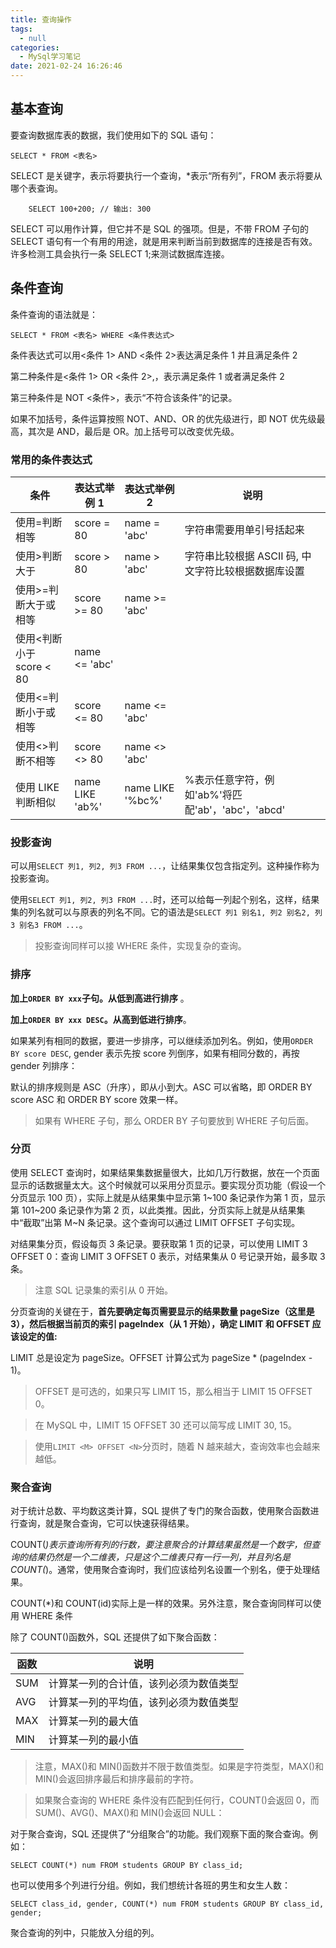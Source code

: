 ```yaml
---
title: 查询操作
tags:
  - null
categories:
  - MySql学习笔记
date: 2021-02-24 16:26:46
---
```


## 基本查询

要查询数据库表的数据，我们使用如下的 SQL 语句：

```
SELECT * FROM <表名>
```

SELECT 是关键字，表示将要执行一个查询，\*表示“所有列”，FROM 表示将要从哪个表查询。

```
    SELECT 100+200; // 输出: 300
```

SELECT 可以用作计算，但它并不是 SQL 的强项。但是，不带 FROM 子句的 SELECT 语句有一个有用的用途，就是用来判断当前到数据库的连接是否有效。许多检测工具会执行一条 SELECT 1;来测试数据库连接。

## 条件查询

条件查询的语法就是：

```
SELECT * FROM <表名> WHERE <条件表达式>
```

条件表达式可以用<条件 1> AND <条件 2>表达满足条件 1 并且满足条件 2

第二种条件是<条件 1> OR <条件 2>,，表示满足条件 1 或者满足条件 2

第三种条件是 NOT <条件>，表示“不符合该条件”的记录。

如果不加括号，条件运算按照 NOT、AND、OR 的优先级进行，即 NOT 优先级最高，其次是 AND，最后是 OR。加上括号可以改变优先级。

### 常用的条件表达式

| 条件                     | 表达式举例 1    | 表达式举例 2     | 说明                                                |
| ------------------------ | --------------- | ---------------- | --------------------------------------------------- |
| 使用=判断相等            | score = 80      | name = 'abc'     | 字符串需要用单引号括起来                            |
| 使用>判断大于            | score > 80      | name > 'abc'     | 字符串比较根据 ASCII 码, 中文字符比较根据数据库设置 |
| 使用>=判断大于或相等     | score >= 80     | name >= 'abc'    |
| 使用<判断小于 score < 80 | name <= 'abc'   |
| 使用<=判断小于或相等     | score <= 80     | name <= 'abc'    |
| 使用<>判断不相等         | score <> 80     | name <> 'abc'    |
| 使用 LIKE 判断相似       | name LIKE 'ab%' | name LIKE '%bc%' | %表示任意字符，例如'ab%'将匹配'ab'，'abc'，'abcd'   |

### 投影查询

可以用`SELECT 列1, 列2, 列3 FROM ...`，让结果集仅包含指定列。这种操作称为投影查询。

使用`SELECT 列1, 列2, 列3 FROM ...`时，还可以给每一列起个别名，这样，结果集的列名就可以与原表的列名不同。它的语法是`SELECT 列1 别名1, 列2 别名2, 列3 别名3 FROM ...`。

> 投影查询同样可以接 WHERE 条件，实现复杂的查询。

### 排序

**加上`ORDER BY xxx`子句。从低到高进行排序** 。

**加上`ORDER BY xxx DESC`。从高到低进行排序**。

如果某列有相同的数据，要进一步排序，可以继续添加列名。例如，使用`ORDER BY score DESC`, gender 表示先按 score 列倒序，如果有相同分数的，再按 gender 列排序：

默认的排序规则是 ASC（升序），即从小到大。ASC 可以省略，即 ORDER BY score ASC 和 ORDER BY score 效果一样。

> 如果有 WHERE 子句，那么 ORDER BY 子句要放到 WHERE 子句后面。

### 分页

使用 SELECT 查询时，如果结果集数据量很大，比如几万行数据，放在一个页面显示的话数据量太大。这个时候就可以采用分页显示。要实现分页功能（假设一个分页显示 100 页），实际上就是从结果集中显示第 1~100 条记录作为第 1 页，显示第 101~200 条记录作为第 2 页，以此类推。因此，分页实际上就是从结果集中“截取”出第 M~N 条记录。这个查询可以通过 LIMIT <M> OFFSET <N>子句实现。

对结果集分页，假设每页 3 条记录。要获取第 1 页的记录，可以使用 LIMIT 3 OFFSET 0：查询 LIMIT 3 OFFSET 0 表示，对结果集从 0 号记录开始，最多取 3 条。

> 注意 SQL 记录集的索引从 0 开始。

分页查询的关键在于，**首先要确定每页需要显示的结果数量 pageSize（这里是 3），然后根据当前页的索引 pageIndex（从 1 开始），确定 LIMIT 和 OFFSET 应该设定的值:**

LIMIT 总是设定为 pageSize。OFFSET 计算公式为 pageSize \* (pageIndex - 1)。

> OFFSET 是可选的，如果只写 LIMIT 15，那么相当于 LIMIT 15 OFFSET 0。

> 在 MySQL 中，LIMIT 15 OFFSET 30 还可以简写成 LIMIT 30, 15。

> 使用`LIMIT <M> OFFSET <N>`分页时，随着 N 越来越大，查询效率也会越来越低。

### 聚合查询

对于统计总数、平均数这类计算，SQL 提供了专门的聚合函数，使用聚合函数进行查询，就是聚合查询，它可以快速获得结果。

COUNT(_)表示查询所有列的行数，要注意聚合的计算结果虽然是一个数字，但查询的结果仍然是一个二维表，只是这个二维表只有一行一列，并且列名是 COUNT(_)。通常，使用聚合查询时，我们应该给列名设置一个别名，便于处理结果。

COUNT(\*)和 COUNT(id)实际上是一样的效果。另外注意，聚合查询同样可以使用 WHERE 条件

除了 COUNT()函数外，SQL 还提供了如下聚合函数：

| 函数 | 说明                                   |
| ---- | -------------------------------------- |
| SUM  | 计算某一列的合计值，该列必须为数值类型 |
| AVG  | 计算某一列的平均值，该列必须为数值类型 |
| MAX  | 计算某一列的最大值                     |
| MIN  | 计算某一列的最小值                     |

> 注意，MAX()和 MIN()函数并不限于数值类型。如果是字符类型，MAX()和 MIN()会返回排序最后和排序最前的字符。

> 如果聚合查询的 WHERE 条件没有匹配到任何行，COUNT()会返回 0，而 SUM()、AVG()、MAX()和 MIN()会返回 NULL：

对于聚合查询，SQL 还提供了“分组聚合”的功能。我们观察下面的聚合查询。例如：

```
SELECT COUNT(*) num FROM students GROUP BY class_id;
```

也可以使用多个列进行分组。例如，我们想统计各班的男生和女生人数：

```
SELECT class_id, gender, COUNT(*) num FROM students GROUP BY class_id, gender;
```

聚合查询的列中，只能放入分组的列。

